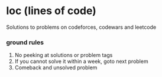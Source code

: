 # loc (lines of code)

Solutions to problems on codeforces, codewars and leetcode


### ground rules

1. No peeking at solutions or problem tags
2. If you cannot solve it within a week, goto next problem
3. Comeback and unsolved problem

